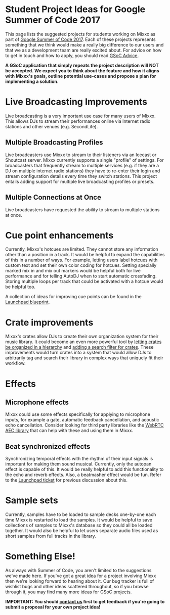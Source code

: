 # Student Project Ideas for Google Summer of Code 2017

This page lists the suggested projects for students working on Mixxx as
part of [Google Summer of
Code 2017](https://developers.google.com/open-source/gsoc/). Each of
these projects represents something that we think would make a really
big difference to our users and that we as a development team are really
excited about. For advice on how to get in touch and how to apply, you
should read [GSoC Advice](gsocadvice).

**A GSoC application that simply repeats the project description will
NOT be accepted. We expect you to think about the feature and how it
aligns with Mixxx's goals, outline potential use-cases and propose a
plan for implementing a solution.**

# Live Broadcasting Improvements

Live broadcasting is a very important use case for many users of Mixxx.
This allows DJs to stream their performances online via Internet radio
stations and other venues (e.g. SecondLife).

## Multiple Broadcasting Profiles

Live broadcasters use Mixxx to stream to their listeners via an Icecast
or Shoutcast server. Mixxx currently supports a single "profile" of
settings. For broadcasters that frequently stream to multiple services
(e.g. if they are a DJ on multiple internet radio stations) they have to
re-enter their login and stream configuration details every time they
switch stations. This project entails adding support for multiple live
broadcasting profiles or presets.

## Multiple Connections at Once

Live broadcasters have requested the ability to stream to multiple
stations at once.

# Cue point enhancements

Currently, Mixxx's hotcues are limited. They cannot store any
information other than a position in a track. It would be helpful to
expand the capabilities of this in a number of ways. For example,
letting users label hotcues with custom text and set their own color
coding for hotcues. Setting specially marked mix in and mix out markers
would be helpful both for live performance and for telling AutoDJ when
to start automatic crossfading. Storing multiple loops per track that
could be activated with a hotcue would be helpful too.

A collection of ideas for improving cue points can be found in the
[Launchpad
blueprint](https://blueprints.launchpad.net/mixxx/+spec/cuepoints-2.0).

# Crate improvements

Mixxx's crates allow DJs to create their own organization system for
their music library. It could become an even more powerful tool by
[letting crates be organized in a
hierarchy](https://bugs.launchpad.net/mixxx/+bug/671632) and [adding a
search filter for
crates](https://bugs.launchpad.net/mixxx/+bug/1402133). These
improvements would turn crates into a system that would allow DJs to
arbitrarily tag and search their library in complex ways that uniquely
fit their workflow.

# Effects

## Microphone effects

Mixxx could use some effects specifically for applying to microphone
inputs, for example a gate, automatic feedback cancellation, and
acoustic echo cancellation. Consider looking for third party libraries
like the [WebRTC AEC library](http://webrtc.org/) that can help with
these and using them in Mixxx.

## Beat synchronized effects

Synchronizing temporal effects with the rhythm of their input signals is
important for making them sound musical. Currently, only the autopan
effect is capable of this. It would be really helpful to add this
functionality to the echo and reverb effects. Also, a beatmasher effect
would be fun. Refer to the [Launchpad
ticket](https://bugs.launchpad.net/mixxx/+bug/1518185) for previous
discussion about this.

# Sample sets

Currently, samples have to be loaded to sample decks one-by-one each
time Mixxx is restarted to load the samples. It would be helpful to save
collections of samples to Mixxx's database so they could all be loaded
together. It would also be helpful to let users separate audio files
used as short samples from full tracks in the library.

# Something Else\!

As always with Summer of Code, you aren't limited to the suggestions
we've made here. If you've got a great idea for a project involving
Mixxx then we're looking forward to hearing about it. Our bug tracker is
full of wishlist bugs and other ideas scattered throughout, so if you
browse through it, you may find many more ideas for GSoC projects.

**IMPORTANT: You should [contact us](gsocadvice) first to get feedback
if you're going to submit a proposal for your own project idea\!**
